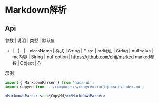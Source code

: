 # Markdown解析

## Api
参数 | 说明 | 类型 | 默认值   
  -  |  -   |  -   |   - 
className | 样式 | String | ''
src | md地址 | String | null
value | md内容 | String | null
option | https://github.com/chjj/marked marked参数 | Object | {}

示例
```jsx
import { MarkdownParser } from 'nasa-ui';
import CopyMd from '../components/CopyTextToClipboard/index.md';

<MarkdownParser src={CopyMd}></MarkdownParser>
```